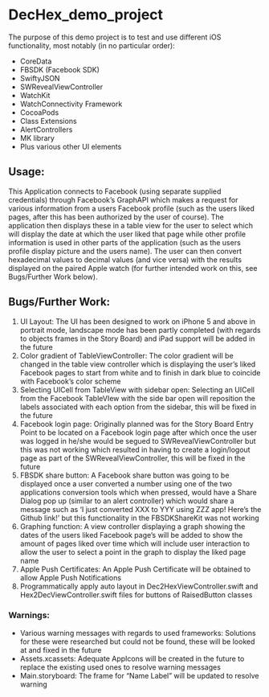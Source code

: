 # DecHex_demo_project
The purpose of this demo project is to test and use different iOS functionality, most notably (in no particular order):
- CoreData
- FBSDK (Facebook SDK)
- SwiftyJSON
- SWRevealViewController
- WatchKit
- WatchConnectivity Framework
- CocoaPods
- Class Extensions
- AlertControllers
- MK library
- Plus various other UI elements

## Usage:
This Application connects to Facebook (using separate supplied credentials) through Facebook’s GraphAPI which makes a request for various information from a users Facebook profile (such as the users liked pages, after this has been authorized by the user of course). The application then displays these in a table view for the user to select which will display the date at which the user liked that page while other profile information is used in other parts of the application (such as the users profile display picture and the users name). The user can then convert hexadecimal values to decimal values (and vice versa) with the results displayed on the paired Apple watch (for further intended work on this, see Bugs/Further Work below). 

## Bugs/Further Work: 	
1. UI Layout: The UI has been designed to work on iPhone 5 and above in portrait mode, landscape mode has been partly completed (with regards to objects frames in the Story Board) and iPad support will be added in the future
2. Color gradient of TableViewController: The color gradient will be changed in the table view controller which is displaying the user’s liked Facebook pages to start from white and to finish in dark blue to coincide with Facebook’s color scheme
3. Selecting UICell from TableView with sidebar open: Selecting an UICell from the Facebook TableVIew with the side bar open will reposition the labels associated with each option from the sidebar, this will be fixed in the future 
4. Facebook login page: Originally planned was for the Story Board Entry Point to be located on a Facebook login page after which once the user was logged in he/she would be segued to SWRevealViewController but this was not working which resulted in having to create a login/logout page as part of the SWRevealViewController, this will be fixed in the future
5. FBSDK share button: A Facebook share button was going to be displayed once a user converted a number using one of the two applications conversion tools which when pressed, would have a Share Dialog pop up (similar to an alert controller) which would share a message such as ‘I just converted XXX to YYY using ZZZ app! Here’s the Github link!’ but this functionality in the FBSDKShareKit was not working
6. Graphing function: A view controller displaying a graph showing the dates of the users liked Facebook page’s will be added to show the amount of pages liked over time which will include user interaction to allow the user to select a point in the graph to display the liked page name
7. Apple Push Certificates: An Apple Push Certificate will be obtained to allow Apple Push Notifications
8. Programmatically apply auto layout in Dec2HexViewController.swift and Hex2DecViewController.swift files for buttons of RaisedButton classes

### Warnings:
- Various warning messages with regards to used frameworks: Solutions for these were researched but could not be found, these will be looked at and fixed in the future
- Assets.xcassets: Adequate AppIcons will be created in the future to replace the existing used ones to resolve warning messages
- Main.storyboard: The frame for “Name Label” will be updated to resolve warning
